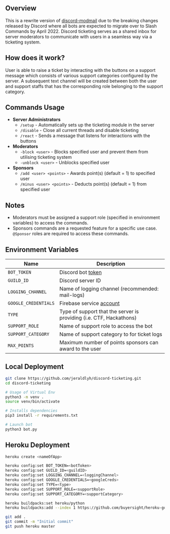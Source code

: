 ## Overview
This is a rewrite version of [discord-modmail](https://github.com/jeraldlyh/discord-modmail) due to the breaking changes released by Discord where all bots are expected to migrate over to Slash Commands by April 2022. Discord ticketing serves as a shared inbox for server moderators to communicate with users in a seamless way via a ticketing system.

## How does it work?
User is able to raise a ticket by interacting with the buttons on a support message which consists of various support categories configured by the server. A subsequent text channel will be created between both the user and support staffs that has the corresponding role belonging to the support category.

## Commands Usage
-   **Server Administrators**
    -   `/setup` - Automatically sets up the ticketing module in the server
    -   `/disable` - Close all current threads and disable ticketing
    -   `/react` - Sends a message that listens for interactions with the buttons
-   **Moderators**
    -   `-block <user>` - Blocks specified user and prevent them from utilising ticketing system
    -   `-unblock <user>` - Unblocks specified user
-   **Sponsors**
    -   `/add <user> <points>` - Awards point(s) (default = 1) to specified user
    -   `/minus <user> <points>` - Deducts point(s) (default = 1) from specified user

## Notes
-   Moderators must be assigned a support role (specified in environment variables) to access the commands.
-   Sponsors commands are a requested feature for a specific use case. `@Sponsor` roles are required to access these commands.

## Environment Variables
| Name                 | Description                                                                             |
| -------------------- | --------------------------------------------------------------------------------------- |
| `BOT_TOKEN`          | Discord bot [token](https://discord.com/developers/docs/intro)                          |
| `GUILD_ID`           | Discord server ID                                                                       |
| `LOGGING_CHANNEL`    | Name of logging channel (recommended: mail-logs)                                        |
| `GOOGLE_CREDENTIALS` | Firebase service [account](https://firebase.google.com/support/guides/service-accounts) |
| `TYPE`               | Type of support that the server is providing (i.e. CTF, Hackathons)                     |
| `SUPPORT_ROLE`       | Name of support role to access the bot                                                  |
| `SUPPORT_CATEGORY`   | Name of support category to for ticket logs                                             |
| `MAX_POINTS`         | Maximum number of points sponsors can award to the user                                 |


## Local Deployment
```bash
git clone https://github.com/jeraldlyh/discord-ticketing.git
cd discord-ticketing

# Usage of Virtual Env
python3 -m venv .
source venv/bin/activate

# Installs dependencies
pip3 install -r requirements.txt

# Launch bot
python3 bot.py
```

## Heroku Deployment
```bash
heroku create <nameOfApp>

heroku config:set BOT_TOKEN=<botToken>
heroku config:set GUILD_ID=<guildID>
heroku config:set LOGGING_CHANNEL=<loggingChannel>
heroku config:set GOOGLE_CREDENTIALS=<googleCreds>
heroku config:set TYPE=<type>
heroku config:set SUPPORT_ROLE=<supportRole>
heroku config:set SUPPORT_CATEGORY=<supportCategory>

heroku buildpacks:set heroku/python
heroku buildpacks:add --index 1 https://github.com/buyersight/heroku-google-application-credentials-buildpack.git

git add .
git commit -m "Initial commit"
git push heroku master
```